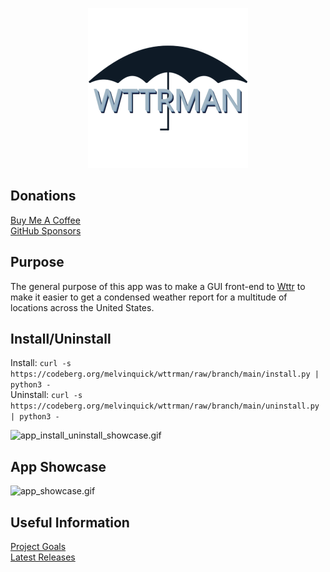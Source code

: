 <p align="center"> <img src="src/wttrman/resources/images/wttrman-256.png" /> </p>

## Donations

[Buy Me A Coffee](https://www.buymeacoffee.com/KingKairos)  
[GitHub Sponsors](https://github.com/sponsors/melvinquick)

## Purpose

The general purpose of this app was to make a GUI front-end to [Wttr](https://wttr.in) to make it easier to get a condensed weather report for a multitude of locations across the United States.

## Install/Uninstall

Install: `curl -s https://codeberg.org/melvinquick/wttrman/raw/branch/main/install.py | python3 -`  
Uninstall: `curl -s https://codeberg.org/melvinquick/wttrman/raw/branch/main/uninstall.py | python3 -`

![app_install_uninstall_showcase.gif](src/wttrman/resources/gifs/app_install_uninstall_showcase.gif)

## App Showcase

![app_showcase.gif](src/wttrman/resources/gifs/app_showcase.gif)

## Useful Information

[Project Goals](https://codeberg.org/melvinquick/wttrman/projects/13315)  
[Latest Releases](https://pypi.org/project/wttrman/)
